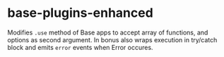 # base-plugins-enhanced
Modifies `.use` method of Base apps to accept array of functions, and options as second argument. In bonus also wraps execution in try/catch block and emits `error` events when Error occures.
